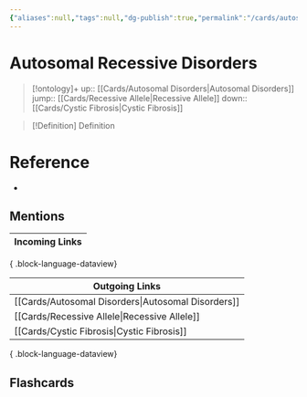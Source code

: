 ```yaml
---
{"aliases":null,"tags":null,"dg-publish":true,"permalink":"/cards/autosomal-recessive-disorders/","dgPassFrontmatter":true}
---
```


# Autosomal Recessive Disorders

> [!ontology]+
> up:: [[Cards/Autosomal Disorders\|Autosomal Disorders]]
> jump:: [[Cards/Recessive Allele\|Recessive Allele]]
> down:: [[Cards/Cystic Fibrosis\|Cystic Fibrosis]]

> [!Definition] Definition
> 

# Reference
- 

## Mentions
| Incoming Links |
| -------------- |

{ .block-language-dataview}

| Outgoing Links                                        |
| ----------------------------------------------------- |
| [[Cards/Autosomal Disorders\|Autosomal Disorders]] |
| [[Cards/Recessive Allele\|Recessive Allele]]       |
| [[Cards/Cystic Fibrosis\|Cystic Fibrosis]]         |

{ .block-language-dataview}

## Flashcards
